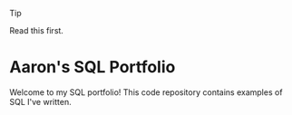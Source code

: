 > [!TIP]
> Read this first.


# Aaron's SQL Portfolio
Welcome to my SQL portfolio! 
This code repository contains examples of SQL I've written.
